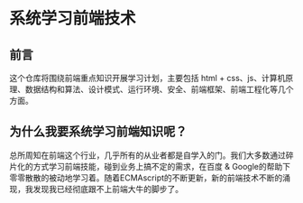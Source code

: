 # 系统学习前端技术
## 前言
这个仓库将围绕前端重点知识开展学习计划，主要包括 html + css、js、计算机原理、数据结构和算法、设计模式、运行环境、安全、前端框架、前端工程化等几个方面。

## 为什么我要系统学习前端知识呢？
总所周知在前端这个行业，几乎所有的从业者都是自学入的门。我们大多数通过碎片化的方式学习前端技能，碰到业务上搞不定的需求，在百度 & Google的帮助下零零散散的被动地学习着。随着ECMAscript的不断更新，新的前端技术不断的涌现，我发现我已经彻底跟不上前端大牛的脚步了。

